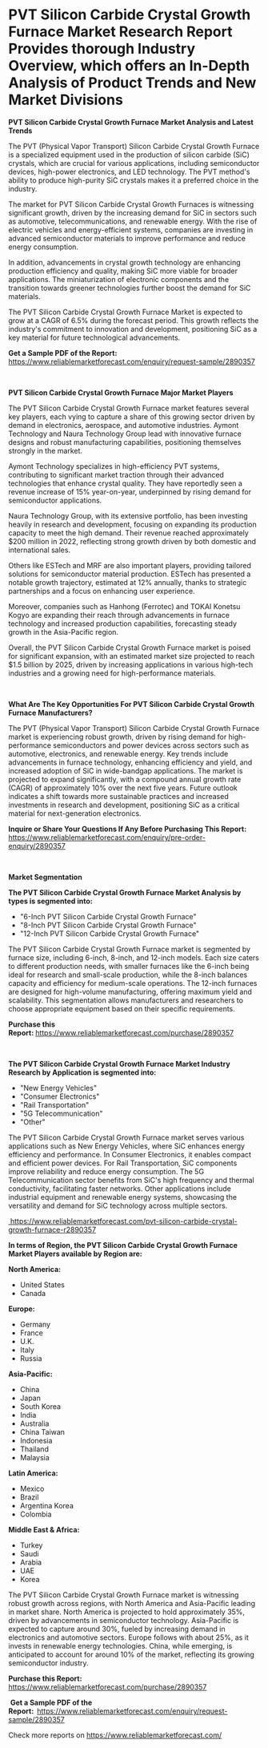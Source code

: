 <p><h1>PVT Silicon Carbide Crystal Growth Furnace Market Research Report Provides thorough Industry Overview, which offers an In-Depth Analysis of Product Trends and New Market Divisions</h1></p><p><strong>PVT Silicon Carbide Crystal Growth Furnace Market Analysis and Latest Trends</strong></p>
<p><p>The PVT (Physical Vapor Transport) Silicon Carbide Crystal Growth Furnace is a specialized equipment used in the production of silicon carbide (SiC) crystals, which are crucial for various applications, including semiconductor devices, high-power electronics, and LED technology. The PVT method's ability to produce high-purity SiC crystals makes it a preferred choice in the industry.</p><p>The market for PVT Silicon Carbide Crystal Growth Furnaces is witnessing significant growth, driven by the increasing demand for SiC in sectors such as automotive, telecommunications, and renewable energy. With the rise of electric vehicles and energy-efficient systems, companies are investing in advanced semiconductor materials to improve performance and reduce energy consumption.</p><p>In addition, advancements in crystal growth technology are enhancing production efficiency and quality, making SiC more viable for broader applications. The miniaturization of electronic components and the transition towards greener technologies further boost the demand for SiC materials.</p><p>The PVT Silicon Carbide Crystal Growth Furnace Market is expected to grow at a CAGR of 6.5% during the forecast period. This growth reflects the industry's commitment to innovation and development, positioning SiC as a key material for future technological advancements.</p></p>
<p><strong>Get a Sample PDF of the Report:&nbsp;</strong> <a href="https://www.reliablemarketforecast.com/enquiry/request-sample/2890357?utm_campaign=3076&utm_medium=2&utm_source=Github&utm_content=ia&utm_term=14032025&utm_id=pvt-silicon-carbide-crystal-growth-furnace">https://www.reliablemarketforecast.com/enquiry/request-sample/2890357</a></p>
<p>&nbsp;</p>
<p><strong>PVT Silicon Carbide Crystal Growth Furnace Major Market Players</strong></p>
<p><p>The PVT Silicon Carbide Crystal Growth Furnace market features several key players, each vying to capture a share of this growing sector driven by demand in electronics, aerospace, and automotive industries. Aymont Technology and Naura Technology Group lead with innovative furnace designs and robust manufacturing capabilities, positioning themselves strongly in the market.</p><p>Aymont Technology specializes in high-efficiency PVT systems, contributing to significant market traction through their advanced technologies that enhance crystal quality. They have reportedly seen a revenue increase of 15% year-on-year, underpinned by rising demand for semiconductor applications.</p><p>Naura Technology Group, with its extensive portfolio, has been investing heavily in research and development, focusing on expanding its production capacity to meet the high demand. Their revenue reached approximately $200 million in 2022, reflecting strong growth driven by both domestic and international sales.</p><p>Others like ESTech and MRF are also important players, providing tailored solutions for semiconductor material production. ESTech has presented a notable growth trajectory, estimated at 12% annually, thanks to strategic partnerships and a focus on enhancing user experience.</p><p>Moreover, companies such as Hanhong (Ferrotec) and TOKAI Konetsu Kogyo are expanding their reach through advancements in furnace technology and increased production capabilities, forecasting steady growth in the Asia-Pacific region.</p><p>Overall, the PVT Silicon Carbide Crystal Growth Furnace market is poised for significant expansion, with an estimated market size projected to reach $1.5 billion by 2025, driven by increasing applications in various high-tech industries and a growing need for high-performance materials.</p></p>
<p>&nbsp;</p>
<p><strong>What Are The Key Opportunities For PVT Silicon Carbide Crystal Growth Furnace Manufacturers?</strong></p>
<p><p>The PVT (Physical Vapor Transport) Silicon Carbide Crystal Growth Furnace market is experiencing robust growth, driven by rising demand for high-performance semiconductors and power devices across sectors such as automotive, electronics, and renewable energy. Key trends include advancements in furnace technology, enhancing efficiency and yield, and increased adoption of SiC in wide-bandgap applications. The market is projected to expand significantly, with a compound annual growth rate (CAGR) of approximately 10% over the next five years. Future outlook indicates a shift towards more sustainable practices and increased investments in research and development, positioning SiC as a critical material for next-generation electronics.</p></p>
<p><strong>Inquire or Share Your Questions If Any Before Purchasing This Report:</strong> <a href="https://www.reliablemarketforecast.com/enquiry/pre-order-enquiry/2890357?utm_campaign=3076&utm_medium=2&utm_source=Github&utm_content=ia&utm_term=14032025&utm_id=pvt-silicon-carbide-crystal-growth-furnace">https://www.reliablemarketforecast.com/enquiry/pre-order-enquiry/2890357</a></p>
<p>&nbsp;</p>
<p><strong>Market Segmentation</strong></p>
<p><strong>The PVT Silicon Carbide Crystal Growth Furnace Market Analysis by types is segmented into:</strong></p>
<p><ul><li>"6-Inch PVT Silicon Carbide Crystal Growth Furnace"</li><li>"8-Inch PVT Silicon Carbide Crystal Growth Furnace"</li><li>"12-Inch PVT Silicon Carbide Crystal Growth Furnace"</li></ul></p>
<p><p>The PVT Silicon Carbide Crystal Growth Furnace market is segmented by furnace size, including 6-inch, 8-inch, and 12-inch models. Each size caters to different production needs, with smaller furnaces like the 6-inch being ideal for research and small-scale production, while the 8-inch balances capacity and efficiency for medium-scale operations. The 12-inch furnaces are designed for high-volume manufacturing, offering maximum yield and scalability. This segmentation allows manufacturers and researchers to choose appropriate equipment based on their specific requirements.</p></p>
<p><strong>Purchase this Report:&nbsp;</strong><a href="https://www.reliablemarketforecast.com/purchase/2890357?utm_campaign=3076&utm_medium=2&utm_source=Github&utm_content=ia&utm_term=14032025&utm_id=pvt-silicon-carbide-crystal-growth-furnace">https://www.reliablemarketforecast.com/purchase/2890357</a></p>
<p>&nbsp;</p>
<p><strong>The PVT Silicon Carbide Crystal Growth Furnace Market Industry Research by Application is segmented into:</strong></p>
<p><ul><li>"New Energy Vehicles"</li><li>"Consumer Electronics"</li><li>"Rail Transportation"</li><li>"5G Telecommunication"</li><li>"Other"</li></ul></p>
<p><p>The PVT Silicon Carbide Crystal Growth Furnace market serves various applications such as New Energy Vehicles, where SiC enhances energy efficiency and performance. In Consumer Electronics, it enables compact and efficient power devices. For Rail Transportation, SiC components improve reliability and reduce energy consumption. The 5G Telecommunication sector benefits from SiC's high frequency and thermal conductivity, facilitating faster networks. Other applications include industrial equipment and renewable energy systems, showcasing the versatility and demand for SiC technology across multiple sectors.</p></p>
<p><a href="https://www.reliablemarketforecast.com/pvt-silicon-carbide-crystal-growth-furnace-r2890357?utm_campaign=3076&utm_medium=2&utm_source=Github&utm_content=ia&utm_term=14032025&utm_id=pvt-silicon-carbide-crystal-growth-furnace">&nbsp;https://www.reliablemarketforecast.com/pvt-silicon-carbide-crystal-growth-furnace-r2890357</a></p>
<p><strong>In terms of Region, the PVT Silicon Carbide Crystal Growth Furnace Market Players available by Region are:</strong></p>
<p>
    <p> <strong> North America: </strong>
        <ul>
            <li>United States</li>
            <li>Canada</li>
        </ul>
        </p> 
    <p> <strong> Europe: </strong>
        <ul>
            <li>Germany</li>
            <li>France</li>
            <li>U.K.</li>
            <li>Italy</li>
            <li>Russia</li>
        </ul>
        </p> 
    <p> <strong> Asia-Pacific: </strong>
        <ul>
            <li>China</li>
            <li>Japan</li>
            <li>South Korea</li>
            <li>India</li>
            <li>Australia</li>
            <li>China Taiwan</li>
            <li>Indonesia</li>
            <li>Thailand</li>
            <li>Malaysia</li>
        </ul>
        </p> 
    <p> <strong> Latin America: </strong>
        <ul>
            <li>Mexico</li>
            <li>Brazil</li>
            <li>Argentina Korea</li>
            <li>Colombia</li>
        </ul>
        </p> 
    <p> <strong> Middle East & Africa: </strong>
        <ul>
            <li>Turkey</li>
            <li>Saudi</li>
            <li>Arabia</li>
            <li>UAE</li>
            <li>Korea</li>
        </ul>
    </p>
    </p>
<p><p>The PVT Silicon Carbide Crystal Growth Furnace market is witnessing robust growth across regions, with North America and Asia-Pacific leading in market share. North America is projected to hold approximately 35%, driven by advancements in semiconductor technology. Asia-Pacific is expected to capture around 30%, fueled by increasing demand in electronics and automotive sectors. Europe follows with about 25%, as it invests in renewable energy technologies. China, while emerging, is anticipated to account for around 10% of the market, reflecting its growing semiconductor industry.</p></p>
<p><strong>Purchase this Report: </strong><a href="https://www.reliablemarketforecast.com/purchase/2890357?utm_campaign=3076&utm_medium=2&utm_source=Github&utm_content=ia&utm_term=14032025&utm_id=pvt-silicon-carbide-crystal-growth-furnace">https://www.reliablemarketforecast.com/purchase/2890357</a></p>
<p>&nbsp;<strong>Get a Sample PDF of the Report:&nbsp;&nbsp;</strong><a href="https://www.reliablemarketforecast.com/enquiry/request-sample/2890357?utm_campaign=3076&utm_medium=2&utm_source=Github&utm_content=ia&utm_term=14032025&utm_id=pvt-silicon-carbide-crystal-growth-furnace">https://www.reliablemarketforecast.com/enquiry/request-sample/2890357</a></p>
<p><strong></strong></p>
<p>Check more reports on <a href="https://www.reliablemarketforecast.com/?utm_campaign=3076&utm_medium=2&utm_source=Github&utm_content=ia&utm_term=14032025&utm_id=pvt-silicon-carbide-crystal-growth-furnace">https://www.reliablemarketforecast.com/</a></p>